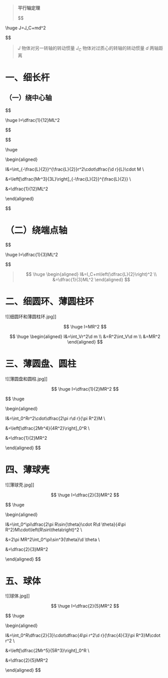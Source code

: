 $$
\newcommand{\oiint}{{\rlap { \mspace{1mu} \boldsymbol{\bigcirc}}{ \rlap {\int}{\;\int}}}}
\newcommand{\d}{\text{d}}
$$

> **平行轴定理**
>
>$$

\huge J=J_C+md^2

$$
> $J$ 物体对另一转轴的转动惯量
> $J_C$ 物体对过质心的转轴的转动惯量
> $d$ 两轴距离

# 一、细长杆

## （一）绕中心轴
$$

\huge I=\dfrac{1}{12}ML^2

$$
>
>
$$

 \huge

 \begin{aligned}

 I&=\int_{-\frac{L}{2}}^{\frac{L}{2}}r^2\cdot\dfrac{\d r}{L}\cdot M \\

 &=\left[\dfrac{Mr^3}{3L}\right]_{-\frac{L}{2}}^{\frac{L}{2}} \\

 &=\dfrac{1}{12}ML^2

 \end{aligned}

$$

# （二）绕端点轴

$$

\huge I=\dfrac{1}{3}ML^2

$$

>$$
 \huge
 \begin{aligned}
 I&=I_C+m\left(\dfrac{L}{2}\right)^2 \\
 &=\dfrac{1}{3}ML^2
 \end{aligned}
$$

# 二、细圆环、薄圆柱环

![[细圆环和薄圆柱环.jpg]]

$$
\huge I=MR^2
$$

$$
 \huge
 \begin{aligned}
 I&=\int_Vr^2\d m \\
 &=R^2\int_V\d m \\
 &=MR^2
 \end{aligned}
$$

# 三、薄圆盘、圆柱

![[薄圆盘和圆柱.jpg]]

$$
\huge I=\dfrac{1}{2}MR^2
$$

$$
 \huge

 \begin{aligned}

 I&=\int_0^Rr^2\cdot\dfrac{2\pi r\d r}{\pi R^2}M \\

 &=\left[\dfrac{2Mr^4}{4R^2}\right]_0^R \\

 &=\dfrac{1}{2}MR^2

 \end{aligned}
$$

# 四、薄球壳

![[薄球壳.jpg]]

$$
\huge I=\dfrac{2}{3}MR^2
$$

$$
 \huge

 \begin{aligned}

 I&=\int_0^\pi\dfrac{2\pi R\sin{\theta}\cdot R\d \theta}{4\pi R^2}M\cdot\left(R\sin\theta\right)^2 \\

 &=2\pi MR^2\int_0^\pi\sin^3{\theta}\d \theta \\

 &=\dfrac{2}{3}MR^2

 \end{aligned}
$$

# 五、球体

![[球体.jpg]]

$$
\huge I=\dfrac{2}{5}MR^2
$$

$$
\huge

\begin{aligned}

I&=\int_0^R\dfrac{2}{3}\cdot\dfrac{4\pi r^2\d r}{\frac{4}{3}\pi R^3}M\cdot r^2 \\

&=\left[\dfrac{2Mr^5}{5R^3}\right]_0^R \\

&=\dfrac{2}{5}MR^2

\end{aligned}
$$
